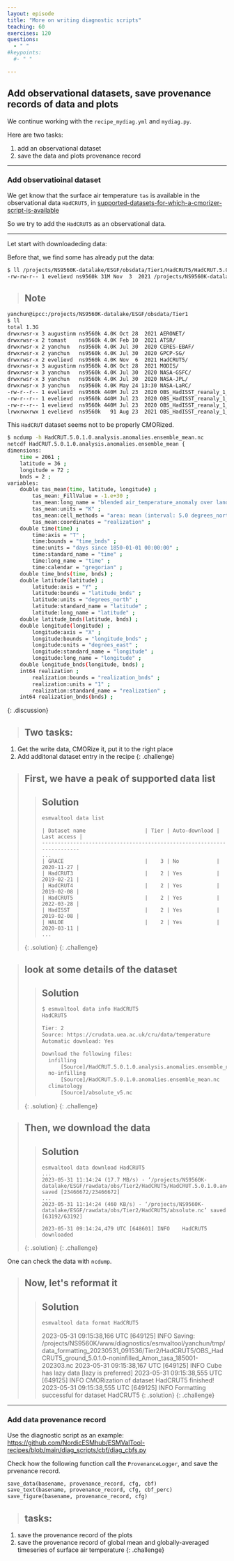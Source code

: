 ```yaml
---
layout: episode
title: "More on writing diagnostic scripts"
teaching: 60
exercises: 120
questions:
  - " "
#keypoints:
  #- " "

---
```

## Add observational datasets, save provenance records of data and plots

We continue working with the `recipe_mydiag.yml` and `mydiag.py`.

Here are two tasks:
1. add an observational dataset
2. save the data and plots provenance record

---
### Add observatioinal dataset

We get know that the surface air temperature `tas` is available in the observational data `HadCRUT5`, in [supported-datasets-for-which-a-cmorizer-script-is-available](https://docs.esmvaltool.org/en/latest/input.html#supported-datasets-for-which-a-cmorizer-script-is-available)

So we try to add the `HadCRUT5` as an observational data.

---
Let start with downloadeding data:

Before that, we find some has already put the data:
```bash
$ ll /projects/NS9560K-datalake/ESGF/obsdata/Tier1/HadCRUT5/HadCRUT.5.0.1.0.analysis.anomalies.ensemble_mean.nc
-rw-rw-r-- 1 evelievd ns9560k 31M Nov  3  2021 /projects/NS9560K-datalake/ESGF/obsdata/Tier1/HadCRUT5/HadCRUT.5.0.1.0.analysis.anomalies.ensemble_mean.nc
```

> ## Note
```bash
yanchun@ipcc:/projects/NS9560K-datalake/ESGF/obsdata/Tier1
$ ll
total 1.3G
drwxrwsr-x 3 augustinm ns9560k 4.0K Oct 28  2021 AERONET/
drwxrwsr-x 2 tomast    ns9560k 4.0K Feb 10  2021 ATSR/
drwxrwsr-x 2 yanchun   ns9560k 4.0K Jul 30  2020 CERES-EBAF/
drwxrwsr-x 2 yanchun   ns9560k 4.0K Jul 30  2020 GPCP-SG/
drwxrwsr-x 2 evelievd  ns9560k 4.0K Nov  6  2021 HadCRUT5/
drwxrwsr-x 3 augustinm ns9560k 4.0K Oct 28  2021 MODIS/
drwxrwsr-x 3 yanchun   ns9560k 4.0K Jul 30  2020 NASA-GSFC/
drwxrwsr-x 3 yanchun   ns9560k 4.0K Jul 30  2020 NASA-JPL/
drwxrwsr-x 3 yanchun   ns9560k 4.0K May 24 13:30 NASA-LaRC/
-rw-r--r-- 1 evelievd  ns9560k 440M Jul 23  2020 OBS_HadISST_reanaly_1_Amon_ts_187001-201712.nc
-rw-r--r-- 1 evelievd  ns9560k 440M Jul 23  2020 OBS_HadISST_reanaly_1_OImon_sic_187001-201712.nc
-rw-r--r-- 1 evelievd  ns9560k 440M Jul 23  2020 OBS_HadISST_reanaly_1_Omon_tos_187001-201712.nc
lrwxrwxrwx 1 evelievd  ns9560k   91 Aug 23  2021 OBS_HadISST_reanaly_1_SImon_sic_187001-201712.nc -> /projects/NS9252K/obsdata/Tier2/HadISST/OBS_HadISST_reanaly_1_SImon_siconc_187001-201712.nc
```
>
This `HadCRUT` dataset seems not to be properly CMORized.
>
```bash
$ ncdump -h HadCRUT.5.0.1.0.analysis.anomalies.ensemble_mean.nc
netcdf HadCRUT.5.0.1.0.analysis.anomalies.ensemble_mean {
dimensions:
	time = 2061 ;
	latitude = 36 ;
	longitude = 72 ;
	bnds = 2 ;
variables:
	double tas_mean(time, latitude, longitude) ;
		tas_mean:_FillValue = -1.e+30 ;
		tas_mean:long_name = "blended air_temperature_anomaly over land with sea_water_temperature_anomaly" ;
		tas_mean:units = "K" ;
		tas_mean:cell_methods = "area: mean (interval: 5.0 degrees_north 5.0 degrees_east) time: mean (interval: 1 month) realization: mean" ;
		tas_mean:coordinates = "realization" ;
	double time(time) ;
		time:axis = "T" ;
		time:bounds = "time_bnds" ;
		time:units = "days since 1850-01-01 00:00:00" ;
		time:standard_name = "time" ;
		time:long_name = "time" ;
		time:calendar = "gregorian" ;
	double time_bnds(time, bnds) ;
	double latitude(latitude) ;
		latitude:axis = "Y" ;
		latitude:bounds = "latitude_bnds" ;
		latitude:units = "degrees_north" ;
		latitude:standard_name = "latitude" ;
		latitude:long_name = "latitude" ;
	double latitude_bnds(latitude, bnds) ;
	double longitude(longitude) ;
		longitude:axis = "X" ;
		longitude:bounds = "longitude_bnds" ;
		longitude:units = "degrees_east" ;
		longitude:standard_name = "longitude" ;
		longitude:long_name = "longitude" ;
	double longitude_bnds(longitude, bnds) ;
	int64 realization ;
		realization:bounds = "realization_bnds" ;
		realization:units = "1" ;
		realization:standard_name = "realization" ;
	int64 realization_bnds(bnds) ;
```
{: .discussion}

> ## Two tasks:
1. Get the write data, CMORize it, put it to the right place
2. Add additonal dataset entry in the recipe
{: .challenge}

> ## First, we have a peak of supported data list
> 
> > ## Solution
> > ```bash
> > esmvaltool data list
> > ```
> > ```output
> > | Dataset name                   | Tier | Auto-download | Last access |
> > -----------------------------------------------------------------------
> > ...
> > | GRACE                          |    3 | No            |  2020-11-27 |
> > | HadCRUT3                       |    2 | Yes           |  2019-02-21 |
> > | HadCRUT4                       |    2 | Yes           |  2019-02-08 |
> > | HadCRUT5                       |    2 | Yes           |  2022-03-28 |
> > | HadISST                        |    2 | Yes           |  2019-02-08 |
> > | HALOE                          |    2 | Yes           |  2020-03-11 |
> > ...
> > ```
> {: .solution}
{: .challenge}

> ## look at some details of the dataset
> 
> > ## Solution
> > ```bash
> > $ esmvaltool data info HadCRUT5
> > HadCRUT5
> > 
> > Tier: 2
> > Source: https://crudata.uea.ac.uk/cru/data/temperature
> > Automatic download: Yes
> > 
> > Download the following files:
> >   infilling
> >       [Source]/HadCRUT.5.0.1.0.analysis.anomalies.ensemble_mean.nc
> >   no-infilling
> >       [Source]/HadCRUT.5.0.1.0.anomalies.ensemble_mean.nc
> >   climatology
> >       [Source]/absolute_v5.nc
> > ```
> {: .solution}
{: .challenge}

> ## Then, we download the data
> 
> > ## Solution
> > ```
> > esmvaltool data download HadCRUT5
> > ...
> > 2023-05-31 11:14:24 (17.7 MB/s) - ‘/projects/NS9560K-datalake/ESGF/rawdata/obs/Tier2/HadCRUT5/HadCRUT.5.0.1.0.anomalies.ensemble_mean.nc’ saved [23466672/23466672]
> > ...
> > 2023-05-31 11:14:24 (460 KB/s) - ‘/projects/NS9560K-datalake/ESGF/rawdata/obs/Tier2/HadCRUT5/absolute.nc’ saved [63192/63192]
> > 
> > 2023-05-31 09:14:24,479 UTC [648601] INFO    HadCRUT5 downloaded
> > ```
> {: .solution}
{: .challenge}

One can check the data with `ncdump`.
 
> ## Now, let's reformat it
> 
> > ## Solution
> > ```
> > esmvaltool data format HadCRUT5
> > ```
> > 2023-05-31 09:15:38,166 UTC [649125] INFO    Saving: /projects/NS9560K/www/diagnostics/esmvaltool/yanchun/tmp/data_formatting_20230531_091536/Tier2/HadCRUT5/OBS_HadCRUT5_ground_5.0.1.0-noninfilled_Amon_tasa_185001-202303.nc
> > 2023-05-31 09:15:38,167 UTC [649125] INFO    Cube has lazy data [lazy is preferred]
> > 2023-05-31 09:15:38,555 UTC [649125] INFO    CMORization of dataset HadCRUT5 finished!
> > 2023-05-31 09:15:38,555 UTC [649125] INFO    Formatting successful for dataset HadCRUT5
{: .solution}
{: .challenge}


---
### Add data provenance record

Use the diagnostic script as an example:
https://github.com/NordicESMhub/ESMValTool-recipes/blob/main/diag_scripts/cbf/diag_cbfs.py

Check how the following function call the `ProvenanceLogger`, and save the prvenance record.
```python
save_data(basename, provenance_record, cfg, cbf)
save_text(basename, provenance_record, cfg, cbf_perc)
save_figure(basename, provenance_record, cfg)
```
> ## tasks:
1. save the provenance record of the plots
2. save the provenance record of global mean and globally-averaged timeseries of surface air temperature
{: .challenge}
